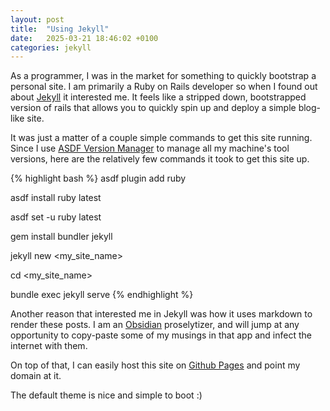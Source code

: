 ```yaml
---
layout: post
title:  "Using Jekyll"
date:   2025-03-21 18:46:02 +0100
categories: jekyll
---
```


As a programmer, I was in the market for something to quickly bootstrap a personal site. I am primarily a Ruby on Rails developer so when I found out about [Jekyll][jekyll-url] it interested me. It feels like a stripped down, bootstrapped version of rails that allows you to quickly spin up and deploy a simple blog-like site.

It was just a matter of a couple simple commands to get this site running. Since I use [ASDF Version Manager][asdf-vm] to manage all my machine's tool versions, here are the relatively few commands it took to get this site up.

{% highlight bash %}
asdf plugin add ruby

asdf install ruby latest

asdf set -u ruby latest

gem install bundler jekyll

jekyll new <my_site_name>

cd <my_site_name>

bundle exec jekyll serve
{% endhighlight %}

Another reason that interested me in Jekyll was how it uses markdown to render these posts. I am an [Obsidian][obsidian-url] proselytizer, and will jump at any opportunity to copy-paste some of my musings in that app and infect the internet with them.

On top of that, I can easily host this site on [Github Pages][github-pages-url] and point my domain at it.

The default theme is nice and simple to boot :) 

[jekyll-url]: https://jekyllrb.com/
[asdf-vm]: https://asdf-vm.com/
[obsidian-url]: https://obsidian.md/
[github-pages-url]: https://pages.github.com/
